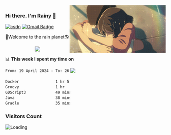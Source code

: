 <img  align='right' height="150" src="https://github.com/LikeRainDay/LikeRainDay/blob/master/pic/img_rain_1.gif?raw=true">



### Hi there. I'm Rainy :lemon:

[![csdn](https://img.shields.io/badge/-csdn-c14438?style=flat-square&logo=c&logoColor=white)](https://blog.csdn.net/qq_15807167)
[![Gmail Badge](https://img.shields.io/badge/-gmail-c14438?style=flat-square&logo=Gmail&logoColor=white&link=mailto:houshuai0816@gmail.com)](mailto:houshuai0816@gmail.com)

🚀Welcome to the rain planet🌎

<center>
<img align='center'  src="https://source.unsplash.com/user/rainyhehe/likes">
</center>

📊 **This week I spent my time on**

<img align='right'   width="300" src="https://github-readme-stats.vercel.app/api?username=LikeRainDay&show_icons=true&title_color=fff&icon_color=79ff97&text_color=9f9f9f&bg_color=151515&count_private=true">

<!--START_SECTION:waka-->

```txt
From: 19 April 2024 - To: 26 April 2024

Docker                1 hr 5 mins     █████▒░░░░░░░░░░░░░░░░░░░   20.68 %
Groovy                1 hr            ████▓░░░░░░░░░░░░░░░░░░░░   19.12 %
GDScript3             49 mins         ████░░░░░░░░░░░░░░░░░░░░░   15.71 %
Java                  38 mins         ███░░░░░░░░░░░░░░░░░░░░░░   12.28 %
Gradle                35 mins         ██▓░░░░░░░░░░░░░░░░░░░░░░   11.18 %
```

<!--END_SECTION:waka-->

### Visitors Count
<img align="left" src = "https://profile-counter.glitch.me/LikeRainDay/count.svg" alt ="Loading">
